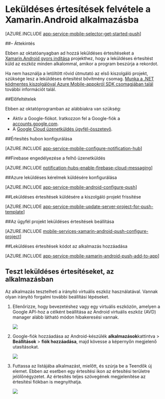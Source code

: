 <properties
    pageTitle="Leküldéses értesítések hozzáadása a Xamarin.Android alkalmazás |} Azure alkalmazás szolgáltatás"
    description="Azure alkalmazás szolgáltatás és Azure értesítés hubok használata a leküldéses értesítéseket küldeni az Xamarin.Android alkalmazás"
    services="app-service\mobile"
    documentationCenter="xamarin"
    authors="ysxu"
    manager="erikre"
    editor=""/>

<tags
    ms.service="app-service-mobile"
    ms.workload="mobile"
    ms.tgt_pltfrm="mobile-xamarin-android"
    ms.devlang="dotnet"
    ms.topic="article"
    ms.date="10/12/2016"
    ms.author="yuaxu"/>

# <a name="add-push-notifications-to-your-xamarinandroid-app"></a>Leküldéses értesítések felvétele a Xamarin.Android alkalmazásba

[AZURE.INCLUDE [app-service-mobile-selector-get-started-push](../../includes/app-service-mobile-selector-get-started-push.md)]

##<a name="overview"></a>– Áttekintés


Ebben az oktatóanyagban ad hozzá leküldéses értesítéseket a [Xamarin.Android gyors indítása](app-service-mobile-windows-store-dotnet-get-started.md) projekthez, hogy a leküldéses értesítést küld az eszköz minden alkalommal, amikor a program beszúrja a rekordot.

Ha nem használja a letöltött rövid útmutató az első kiszolgáló projekt, szüksége lesz a leküldéses értesítést bővítmény csomag. [Munka a .NET kódmentes kiszolgálóval Azure Mobile-appokról SDK csomagjában talál](app-service-mobile-dotnet-backend-how-to-use-server-sdk.md) további információt talál.


##<a name="prerequisites"></a>Előfeltételek

Ebben az oktatóprogramban az alábbiakra van szükség:

+ Aktív a Google-fiókot. Iratkozzon fel a Google-fiók a [accounts.google.com](http://go.microsoft.com/fwlink/p/?LinkId=268302).
+ A [Google Cloud üzenetküldés ügyfél-összetevő](http://components.xamarin.com/view/GCMClient/).

##<a name="configure-hub"></a>Értesítés hubon konfigurálása

[AZURE.INCLUDE [app-service-mobile-configure-notification-hub](../../includes/app-service-mobile-configure-notification-hub.md)]

##<a id="register"></a>Firebase engedélyezése a felhő üzenetküldés

[AZURE.INCLUDE [notification-hubs-enable-firebase-cloud-messaging](../../includes/notification-hubs-enable-firebase-cloud-messaging.md)]

##<a name="configure-azure-to-send-push-requests"></a>Azure leküldéses kérelmek küldésére konfigurálása

[AZURE.INCLUDE [app-service-mobile-android-configure-push](../../includes/app-service-mobile-android-configure-push-for-firebase.md)]

##<a id="update-server"></a>Leküldéses értesítések küldésére a kiszolgáló projekt frissítése

[AZURE.INCLUDE [app-service-mobile-update-server-project-for-push-template](../../includes/app-service-mobile-update-server-project-for-push-template.md)]

##<a id="configure-app"></a>Az ügyfél projekt leküldéses értesítések beállítása

[AZURE.INCLUDE [mobile-services-xamarin-android-push-configure-project](../../includes/mobile-services-xamarin-android-push-configure-project.md)]

##<a id="add-push"></a>Leküldéses értesítések kódot az alkalmazás hozzáadása

[AZURE.INCLUDE [app-service-mobile-xamarin-android-push-add-to-app](../../includes/app-service-mobile-xamarin-android-push-add-to-app.md)]

## <a name="test"></a>Teszt leküldéses értesítéseket, az alkalmazásban

Az alkalmazás tesztelheti a irányító virtuális eszköz használatával. Vannak olyan irányító forgalmi további beállítási lépéseket.

1. Ellenőrizze, hogy bevezetéshez vagy egy virtuális eszközön, amelyen a Google API-hoz a célként beállítása az Android virtuális eszköz (AVD) manager alább látható módon hibakeresési vannak.

    ![](./media/app-service-mobile-xamarin-android-get-started-push/google-apis-avd-settings.png)

2. Google-fiók hozzáadása az Android-készülék **alkalmazások**kattintva > **Beállítások** > **fiók hozzáadása**, majd kövesse a képernyőn megjelenő utasításokat.

    ![](./media/app-service-mobile-xamarin-android-get-started-push/add-google-account.png)

3. Futtassa az listájába alkalmazást, mielőtt, és szúrja be a Teendők új elemet. Ebben az esetben egy értesítési ikon az értesítési területre jelölőnégyzetet. Az értesítés teljes szövegének megjelenítése az értesítési fiókban is megnyithatja.

    ![](./media/app-service-mobile-xamarin-android-get-started-push/android-notifications.png)


<!-- URLs. -->
[Xamarin.Android quick start]: app-service-mobile-xamarin-android-get-started.md
[Google Cloud Messaging Client Component]: http://components.xamarin.com/view/GCMClient/
[Azure Mobile Services Component]: http://components.xamarin.com/view/azure-mobile-services/
